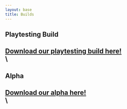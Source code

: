 ```yaml
---
layout: base
title: Builds
---
```


## Playtesting Build
[Download our playtesting build here!](https://github.com/DataPointBeing/Spaceward/releases/tag/Playtest)
\
\
---

## Alpha
[Download our alpha here!](https://github.com/DataPointBeing/Spaceward/releases/tag/Alpha)
\
\
---
